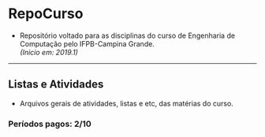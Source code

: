 
# RepoCurso
- Repositório voltado para as disciplinas do curso de Engenharia de Computação pelo IFPB-Campina Grande.  
*(Inicio em: 2019.1)*
---  
## Listas e Atividades
* Arquivos gerais de atividades, listas e etc, das matérias do curso. 

### Períodos pagos: 2/10
